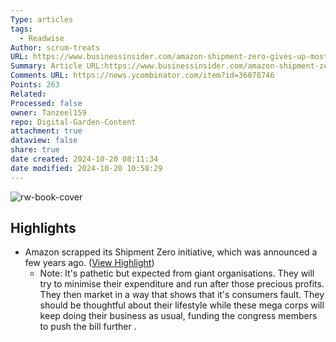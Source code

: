 ```yaml
---
Type: articles
tags:
  - Readwise
Author: scrum-treats
URL: https://www.businessinsider.com/amazon-shipment-zero-gives-up-most-important-part-climate-pledge-2023-5
Summary: Article URL:https://www.businessinsider.com/amazon-shipment-zero-gives-up-most-important-part-climate-pledge-2023-5
Comments URL: https://news.ycombinator.com/item?id=36078746
Points: 263
Related: 
Processed: false
owner: Tanzeel159
repo: Digital-Garden-Content
attachment: true
dataview: false
share: true
date created: 2024-10-20 08:11:34
date modified: 2024-10-20 10:58:29
---
```

![rw-book-cover](https://news.ycombinator.com/favicon.ico)

## Highlights
- Amazon scrapped its Shipment Zero initiative, which was announced a few years ago. ([View Highlight](https://read.readwise.io/read/01h25k2270sf19d18vg8y8f9nx))
    - Note: It's pathetic but expected from giant organisations. They will try to minimise their expenditure and run after those precious profits. They then market in a way that shows that it's consumers fault. They should be thoughtful about their lifestyle while these mega corps will keep doing their business as usual, funding the congress members to push the bill further .
